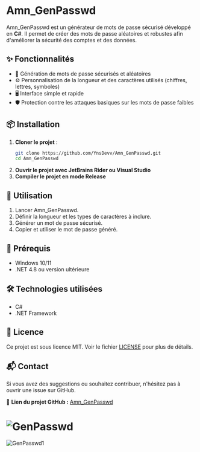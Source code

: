 # Amn_GenPasswd

Amn_GenPasswd est un générateur de mots de passe sécurisé développé en **C#**. Il permet de créer des mots de passe aléatoires et robustes afin d'améliorer la sécurité des comptes et des données.

## ✨ Fonctionnalités

- 🔑 Génération de mots de passe sécurisés et aléatoires
- ⚙️ Personnalisation de la longueur et des caractères utilisés (chiffres, lettres, symboles)
- 🖥️ Interface simple et rapide
- 🛡️ Protection contre les attaques basiques sur les mots de passe faibles

## 📦 Installation

1. **Cloner le projet** :
   ```sh
   git clone https://github.com/YnsDevv/Amn_GenPasswd.git
   cd Amn_GenPasswd
   ```
2. **Ouvrir le projet avec JetBrains Rider ou Visual Studio**
3. **Compiler le projet en mode Release**

## 🚀 Utilisation

1. Lancer Amn_GenPasswd.
2. Définir la longueur et les types de caractères à inclure.
3. Générer un mot de passe sécurisé.
4. Copier et utiliser le mot de passe généré.

## 📖 Prérequis

- Windows 10/11
- .NET 4.8 ou version ultérieure

## 🛠️ Technologies utilisées

- C#
- .NET Framework

## 📜 Licence

Ce projet est sous licence MIT. Voir le fichier [LICENSE](LICENSE) pour plus de détails.

## 📬 Contact

Si vous avez des suggestions ou souhaitez contribuer, n'hésitez pas à ouvrir une issue sur GitHub.

🔗 **Lien du projet GitHub :** [Amn_GenPasswd](https://github.com/YnsDevv/Amn_GenPasswd)




# ![GenPasswd](https://github.com/Amine945222/Amn_GenPasswd/assets/102465106/4a9dd12e-ffeb-4ce7-b41e-87a212c3596d)
![GenPasswd1](https://github.com/Amine945222/Amn_GenPasswd/assets/102465106/8b9f6734-9aaf-415a-acbc-d1bebcb17b64)
